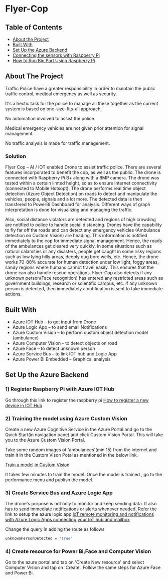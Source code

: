 # Flyer-Cop 

<!-- TABLE OF CONTENTS -->
## Table of Contents
* [About the Project](#about-the-project)
* [Built With](#built-with)
* [Set Up the Azure Backend](#set-up-the-azure-backend)
* [Connecting the sensors with Raspberry Pi](#connecting-the-sensors-with-raspberry-Pi)
* [How to Run Bin Part Using Raspberry Pi](#how-to-run-bin-part-using-raspberry-pi)

<!-- ABOUT THE PROJECT -->
## About The Project
Traffic Police have a greater responsibility in order to maintain the public traffic control, medical emergency as well as security. 

It's a hectic task for the police to manage all these together as the current system is based on one-size-fits-all approach.

No automation involved to assist the police.

Medical emergency vehicles are not given prior attention for signal management. 

No traffic analysis is made for traffic management.

### Solution
Flyer Cop – AI / IOT enabled Drone to assist traffic police. There are several features incorporated to benefit the cop, as well as the public.
The drone is connected with Raspberry Pi B+ along with a 8MP camera. The drone was tested within a certain limted height, so as to ensure internet connectivity (connected to Mobile Hotsopt).
The drone performs real time object detection (Azure Object Detection) on roads to detect and manipulate the vehicles, people, signals and a lot more.
The detected data is then transfered to PowerBi Dashboard for analysis. Different ways of graph interpretation is done for visualizing and managing the traffic.

Also, social distance violators are detected and regions of high crowding are notified to police to handle social distancing.
Drones  have the capability to fly far off the roads and can detect any emergency vehicles (Ambulance detection on Custom Vision) are heading. This information is notified immediately to the cop for immediate signal management. Hence, the roads of the ambulances get cleared very quickly. 
In some situations such as natural calamities or any disasters, people get caught in some risky regions such as low lying hilly areas, deeply dug bore wells, etc. 
Hence, the drone works 70-80% accurate for human detection under low light, foggy areas, sandy regions where humans cannot travel easily. This ensures that the drone can also handle rescue operations.
Flyer-Cop also detects if any unknown person(Face recognition) has entered any restricted areas such as government buildings, research or scientific campus, etc.
If any unknown person is detected, then immediately a notification is sent to take immediate actions. 

## Built With
* Azure IOT Hub – to get input from Drone
* Azure Logic App – to send email Notifications 
* Azure Custom Vision – to perform custom object detection model (ambulance)
* Azure Computer Vision – to detect objects on road
* Azure Face – to detect unknown person
* Azure Service Bus – to link IOT hub and Logic App
* Azure Power BI Embedded – Graphical analysis 

## Set Up the Azure Backend
### 1) Register Raspberry Pi with Azure IOT Hub
Go through this link to register the raspberry pi [How to register a new device in IOT Hub](https://docs.microsoft.com/en-us/azure/iot-edge/how-to-register-device)

### 2) Training the model using Azure Custom Vision
Create a new Azure Cognitive Service in the Azure Portal and go to the Quick Start(in navigation pane) and click Custom Vision Portal.
This will take you to the Azure Custom Vision Portal.

Take some random images of 'ambulances'(min 15) from the internet and train it in the Custom Vison Potal as mentioned in the below link.

[Train a model in Custom Vision](https://docs.microsoft.com/en-us/azure/cognitive-services/custom-vision-service/get-started-build-detector)

It takes few minutes to train the model. Once the model is trained , go to the performance menu and publish the model.

### 3) Create Service Bus and Azure Logic App
The drone's purpose is not only to monitor and keep sending data. It also has to send immediate notifications or alerts whenever needed.
Refer the link to setup the azure logic app [IoT remote monitoring and notifications with Azure Logic Apps connecting your IoT hub and mailbox](https://docs.microsoft.com/en-us/azure/iot-hub/iot-hub-monitoring-notifications-with-azure-logic-apps)

Change the query in adding the route as follows
```sh
unknownPersonDetected = "true"
```

### 4) Create resource for Power Bi,Face and Computer Vision
Go to the azure portal and tap on 'Create New resource' and select Computer Vision and tap on 'Create'.
Follow the same steps for Azure Face and Power Bi.



